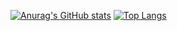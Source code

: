 [![Anurag's GitHub stats](https://github-readme-stats.vercel.app/api?username=gioerso)](https://github.com/anuraghazra/github-readme-stats)
[![Top Langs](https://github-readme-stats.vercel.app/api/top-langs/?username=gioerso)](https://github.com/anuraghazra/github-readme-stats)
